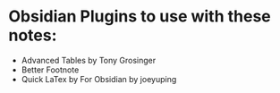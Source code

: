 # Obsidian Plugins to use with these notes:

- Advanced Tables by Tony Grosinger
- Better Footnote
- Quick LaTex by For Obsidian by joeyuping